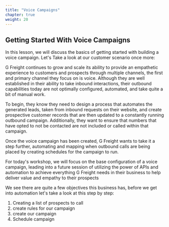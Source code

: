 ```yaml
---
title: "Voice Campaigns"
chapter: true
weight: 20
---
```

## Getting Started With Voice Campaigns

In this lesson, we will discuss the basics of getting started with building a voice campaign. Let's Take a look at our customer scenario once more:

G Freight continues to grow and scale its ability to provide an empathetic experience to customers and prospects through multiple channels, the first and primary channel they focus on is voice. Although they are well established in their ability to take inbound interactions, their outbound capabilities today are not optimally configured, automated, and take quite a bit of manual work. 

To begin, they know they need to design a process that automates the generated leads, taken from inbound requests on their website, and create prospective customer records that are then updated to a constantly running outbound campaign. Additionally, they want to ensure that numbers that have opted to not be contacted are not included or called within that campaign.

Once the voice campaign has been created, G Freight wants to take it a step further, automating and mapping when outbound calls are being placed by creating schedules for the campaign to run. 

For today's workshop, we will focus on the base configuration of a voice campaign, leading into a future session of utilizing the power of APIs and automation to achieve everything G Freight needs in their business to help deliver value and empathy to their prospects

We see there are quite a few objectives this business has, before we get into automation let's take a look at this step by step:

1) Creating a list of prospects to call
2) create rules for our campaign
3) create our campaign
4) Schedule campaign 
